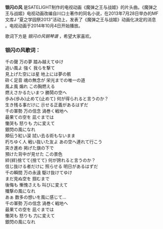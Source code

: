 

**银闪の风**
是SATELIGHT制作的电视动画《魔弹之王与战姬》的片头曲。《魔弹之王与战姬》电视动画改编自川口士著作的同名小说，在2013年7月28日举办的MF文库J
“夏之学园祭2013”活动上，发表了《魔弹之王与战姬》动画化决定的消息 。电视动画于2014年10月4日开始播放。

  
歌词下方是 _银闪の风钢琴谱_ ，希望大家喜欢。

### 银闪の风歌词：

千の聲 万の夢 踏み越えてゆけ  
追い風よ 強く 我らを撃て  
見上げた空には星 地上には夢の骸  
砕く足音 魂の無念が 栄光までの唯一の道  
風よ風 煽れ この胸燃える  
燃えさかるたいまつ 勝鬨の空へ  
歩み{歩み}止めて{止めて} 何が得られると言うのか？  
生き残る事だけに 示せる正義があるはずだ  
千の軍勢 万の信念 渦巻く戦地へ  
最果ての空を 凪ぐまでは  
慟哭も 怒りも 力に変えて  
銀閃の風になれ  
頬伝う紅い涙 拭い去る術もないまま  
朽ちゆく人 戦い抜いた友よ あの空へ連れて行こう  
突き進め 掲げた旗の下で  
預けた背中が見せた この景色  
絆{絆}捨てて{捨てて} 何が誇れると言うのか？  
信じ抜ける者だけに 照らせる 明日があるはずだ  
千の瞬間 万の永遠 駆け抜けてゆけ  
まだ見ぬ空を 掴むまで  
後悔も 慚愧さえも 叫びに変えて  
殲撃の風になれ  
あぁ 数多の想いを風に感じて...  
千の軍勢 万の信念 渦巻く戦地へ  
最果ての空を 凪ぐまでは  
慟哭も 怒りも 力に変えて  
銀閃の風になれ


